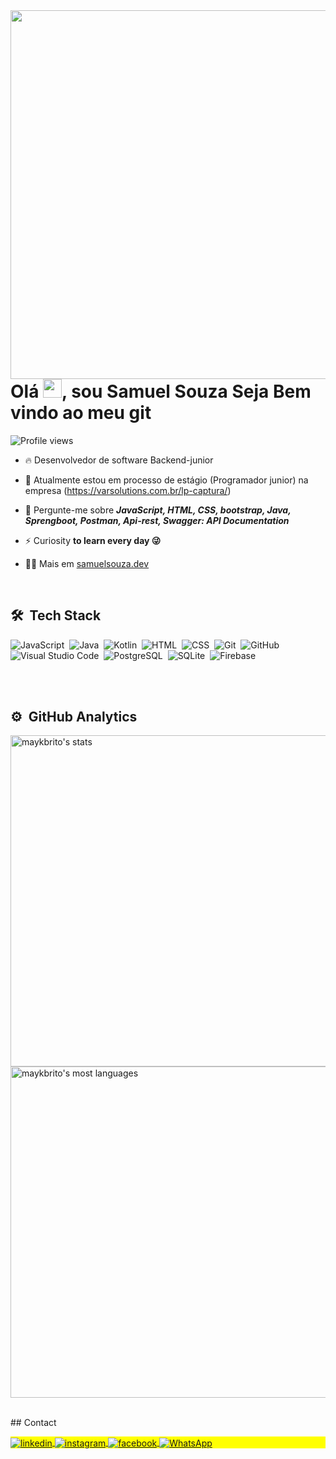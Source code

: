 <img align="right" height="590em" src="https://raw.githubusercontent.com/gist/samuelwesleysouza/ede6236f3fa674eb24fa2d285d4fc615/raw/d05981075bc7d1ae800ee94a12c02b140bed9568/githubcard.svg"/>
<h1 align="left">Olá <img src="https://raw.githubusercontent.com/kaueMarques/kaueMarques/master/hi.gif" height="30px">, sou Samuel Souza Seja Bem vindo ao meu git</h1>
<p align="left"> <img src="https://komarev.com/ghpvc/?username=maykbrito&color=yellow" alt="Profile views" /> </p>

- 🔥 Desenvolvedor de software
Backend-junior 

- 🔭 Atualmente estou em processo de estágio (Programador junior) na empresa (https://varsolutions.com.br/lp-captura/)
- 💬 Pergunte-me sobre ***JavaScript, HTML, CSS, bootstrap, Java, Sprengboot, Postman, Api-rest, Swagger: API Documentation***
- ⚡ Curiosity **to learn every day 😜**
- 👨‍💻 Mais em  [samuelsouza.dev](https://samuelwesleysouza.github.io/Portfolio/)
<br>

## 🛠 &nbsp;Tech Stack
![JavaScript](https://img.shields.io/badge/-JavaScript-05122A?style=flat&logo=javascript)&nbsp;
![Java](https://img.shields.io/badge/-Java-05122A?style=flat&logo=java)&nbsp;
![Kotlin](https://img.shields.io/badge/-kotlin-05122A?style=flat&logo=kotlin)&nbsp;
![HTML](https://img.shields.io/badge/-HTML-05122A?style=flat&logo=HTML5)&nbsp;
![CSS](https://img.shields.io/badge/-CSS-05122A?style=flat&logo=CSS3&logoColor=1572B6)&nbsp;
![Git](https://img.shields.io/badge/-Git-05122A?style=flat&logo=git)&nbsp;
![GitHub](https://img.shields.io/badge/-GitHub-05122A?style=flat&logo=github)&nbsp;
![Visual Studio Code](https://img.shields.io/badge/-Visual%20Studio%20Code-05122A?style=flat&logo=visual-studio-code&logoColor=007ACC)&nbsp;
![PostgreSQL](https://img.shields.io/badge/-PostgreSQL-05122A?style=flat&logo=postgresql)&nbsp;
![SQLite](https://img.shields.io/badge/-SQLite-05122A?style=flat&logo=sqlite)&nbsp;
![Firebase](https://img.shields.io/badge/-firebase-05122A?style=flat&logo=firebase)&nbsp;

<br><br>

## ⚙️ &nbsp;GitHub Analytics
<p align="left">
<img width="530em" src="https://github-readme-stats.vercel.app/api?username=samuelwesleysouza&show_icons=true&theme=vision-friendly-dark" alt="maykbrito's stats"/>
<img width="530em" src="https://github-readme-stats.vercel.app/api/top-langs/?username=samuelwesleysouza&layout=compact&theme=vision-friendly-dark" alt="maykbrito's most languages"/>
</p>
<br>
## Contact

<p align="left" style="background:yellow">
<a href="https://www.linkedin.com/in/samuel-souza-423903219/" target="_blank">
  <img align="center" src="https://img.shields.io/badge/-samuelwesleysouza-05122A?style=flat&logo=linkedin" alt="linkedin"/>
</a>
<a href="https://www.instagram.com/samuelsouzaza/" target="_blank">
 <img align="center" src="https://img.shields.io/badge/-samuelsouza-05122A?style=flat&logo=instagram" alt="instagram"/>
</a>
<a href="https://www.facebook.com/samuelwesleey" target="_blank">
 <img align="center" src="https://img.shields.io/badge/-samuelsouza-05122A?style=flat&logo=facebook" alt="facebook"/>
</a>
 <a href="https://contate.me/samuelsouzadev" target="_blank">
 <img align="center" src="https://img.shields.io/badge/-samuelsouza-05122A?style=flat&logo=WhatsApp" alt="WhatsApp"/>
</a>
</p>
